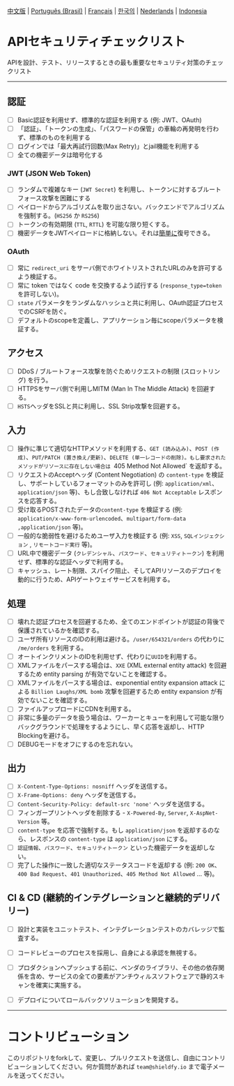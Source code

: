 [中文版](./README-zh.md) | [Português (Brasil)](./README-pt_BR.md) | [Français](./README-fr.md) | [한국의](./README-ko.md) | [Nederlands](./README-nl.md) | [Indonesia](./README-id.md)

# APIセキュリティチェックリスト
APIを設計、テスト、リリースするときの最も重要なセキュリティ対策のチェックリスト

------------------------------------------------------------------------------
## 認証
- [ ] Basic認証を利用せず、標準的な認証を利用する (例: JWT、OAuth)
- [ ] 「認証」、「トークンの生成」、「パスワードの保管」の車輪の再発明を行わず、標準のものを利用する
- [ ] ログインでは「最大再試行回数(Max Retry)」とjail機能を利用する
- [ ] 全ての機密データは暗号化する

### JWT (JSON Web Token)
- [ ] ランダムで複雑なキー (`JWT Secret`) を利用し、トークンに対するブルートフォース攻撃を困難にする
- [ ] ペイロードからアルゴリズムを取り出さない。バックエンドでアルゴリズムを強制する。(`HS256` か `RS256`)
- [ ] トークンの有効期限 (`TTL`, `RTTL`) を可能な限り短くする。
- [ ] 機密データをJWTペイロードに格納しない。それは[簡単に](https://jwt.io/#debugger-io)復号できる。

### OAuth
- [ ] 常に `redirect_uri` をサーバ側でホワイトリストされたURLのみを許可するよう検証する。
- [ ] 常に token ではなく code を交換するよう試行する (`response_type=token` を許可しない)。
- [ ] `state` パラメータをランダムなハッシュと共に利用し、OAuth認証プロセスでのCSRFを防ぐ。
- [ ] デフォルトのscopeを定義し、アプリケーション毎にscopeパラメータを検証する。

## アクセス
- [ ] DDoS / ブルートフォース攻撃を防ぐためリクエストの制限 (スロットリング) を行う。
- [ ] HTTPSをサーバ側で利用しMITM (Man In The Middle Attack) を回避する。
- [ ] `HSTS`ヘッダをSSLと共に利用し、SSL Strip攻撃を回避する。

## 入力
- [ ] 操作に準じて適切なHTTPメソッドを利用する、`GET (読み込み)`、`POST (作成)`、`PUT/PATCH (置き換え/更新)`、`DELETE (単一レコードの削除)。もし要求されたメソッドがリソースに存在しない場合は `405 Method Not Allowed` を返却する。
- [ ] リクエストのAcceptヘッダ (Content Negotiation) の `content-type` を検証し、サポートしているフォーマットのみを許可し (例: `application/xml`、`application/json` 等)、もし合致しなければ `406 Not Acceptable` レスポンスを応答する。
- [ ] 受け取るPOSTされたデータの`content-type` を検証する (例: `application/x-www-form-urlencoded`、`multipart/form-data ,application/json` 等)。
- [ ] 一般的な脆弱性を避けるためユーザ入力を検証する (例: `XSS`, `SQLインジェクション` , `リモートコード実行` 等)。
- [ ] URL中で機密データ (`クレデンシャル`、`パスワード`、`セキュリティトークン`) を利用せず、標準的な認証ヘッダで利用する。
- [ ] キャッシュ、レート制限、スパイク阻止、そしてAPIリソースのデプロイを動的に行うため、APIゲートウェイサービスを利用する。

## 処理
- [ ] 壊れた認証プロセスを回避するため、全てのエンドポイントが認証の背後で保護されているかを確認する。
- [ ] ユーザ所有リソースのIDの利用は避ける。`/user/654321/orders` の代わりに `/me/orders` を利用する。
- [ ] オートインクリメントのIDを利用せず、代わりに`UUID`を利用する。
- [ ] XMLファイルをパースする場合は、`XXE` (XML external entity attack) を回避するため entity parsing が有効でないことを確認する。
- [ ] XMLファイルをパースする場合は、exponential entity expansion attack による `Billion Laughs/XML bomb` 攻撃を回避するため entity expansion が有効でないことを確認する。
- [ ] ファイルアップロードにCDNを利用する。
- [ ] 非常に多量のデータを扱う場合は、ワーカーとキューを利用して可能な限りバックグラウンドで処理をするようにし、早く応答を返却し、HTTP Blockingを避ける。
- [ ] DEBUGモードをオフにするのを忘れない。

## 出力
- [ ] `X-Content-Type-Options: nosniff` ヘッダを送信する。
- [ ] `X-Frame-Options: deny` ヘッダを送信する。
- [ ] `Content-Security-Policy: default-src 'none'` ヘッダを送信する。
- [ ] フィンガープリントヘッダを削除する - `X-Powered-By`, `Server`, `X-AspNet-Version` 等。
- [ ] `content-type` を応答で強制する。もし `application/json` を返却するのなら、レスポンスの `content-type` は `application/json` にする。
- [ ] `認証情報`、`パスワード`、`セキュリティトークン` といった機密データを返却しない。
- [ ] 完了した操作に一致した適切なステータスコードを返却する (例: `200 OK`、`400 Bad Request`、`401 Unauthorized`、`405 Method Not Allowed` ... 等)。

## CI & CD (継続的インテグレーションと継続的デリバリー)
- [ ] 設計と実装をユニットテスト、インテグレーションテストのカバレッジで監査する。
- [ ] コードレビューのプロセスを採用し、自身による承認を無視する。
- [ ] プロダクションへプッシュする前に、ベンダのライブラリ、その他の依存関係を含め、サービスの全ての要素がアンチウィルスソフトウェアで静的スキャンを確実に実施する。
- [ ] デプロイについてロールバックソリューションを開発する。


------------------------------------------------------------------------------

# コントリビューション
このリポジトリをforkして、変更し、プルリクエストを送信し、自由にコントリビューションしてください。何か質問があれば `team@shieldfy.io` まで電子メールを送ってください。
